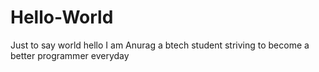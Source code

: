 # Hello-World
Just to say world hello
I am Anurag a btech student striving to become a better programmer everyday

